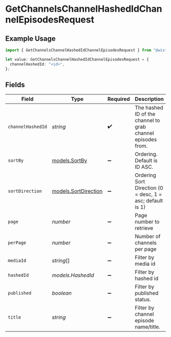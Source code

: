 # GetChannelsChannelHashedIdChannelEpisodesRequest

## Example Usage

```typescript
import { GetChannelsChannelHashedIdChannelEpisodesRequest } from "@wistia/wistia-api-client/models/operations";

let value: GetChannelsChannelHashedIdChannelEpisodesRequest = {
  channelHashedId: "<id>",
};
```

## Fields

| Field                                                       | Type                                                        | Required                                                    | Description                                                 |
| ----------------------------------------------------------- | ----------------------------------------------------------- | ----------------------------------------------------------- | ----------------------------------------------------------- |
| `channelHashedId`                                           | *string*                                                    | :heavy_check_mark:                                          | The hashed ID of the channel to grab channel episodes from. |
| `sortBy`                                                    | [models.SortBy](../../models/sortby.md)                     | :heavy_minus_sign:                                          | Ordering. Default is ID ASC.                                |
| `sortDirection`                                             | [models.SortDirection](../../models/sortdirection.md)       | :heavy_minus_sign:                                          | Ordering Sort Direction (0 = desc, 1 = asc; default is 1)   |
| `page`                                                      | *number*                                                    | :heavy_minus_sign:                                          | Page number to retrieve                                     |
| `perPage`                                                   | *number*                                                    | :heavy_minus_sign:                                          | Number of channels per page                                 |
| `mediaId`                                                   | *string*[]                                                  | :heavy_minus_sign:                                          | Filter by media id                                          |
| `hashedId`                                                  | *models.HashedId*                                           | :heavy_minus_sign:                                          | Filter by hashed id                                         |
| `published`                                                 | *boolean*                                                   | :heavy_minus_sign:                                          | Filter by published status.                                 |
| `title`                                                     | *string*                                                    | :heavy_minus_sign:                                          | Filter by channel episode name/title.                       |